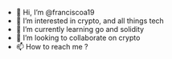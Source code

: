 - 👋 Hi, I’m @franciscoa19
- 👀 I’m interested in crypto, and all things tech
- 🌱 I’m currently learning go and solidity
- 💞️ I’m looking to collaborate on crypto
- 📫 How to reach me ?

<!---
franciscoa19/franciscoa19 is a ✨ special ✨ repository because its `README.md` (this file) appears on your GitHub profile.
You can click the Preview link to take a look at your changes.
--->
